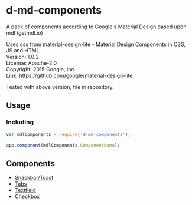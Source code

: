 # d-md-components
A pack of components according to Google's Material Design based upon mdl (getmdl.io)

Uses css from material-design-lite - Material Design Components in CSS, JS and HTML.  
Version: 1.0.2  
License: Apache-2.0  
Copyright: 2015 Google, Inc.  
Link: https://github.com/google/material-design-lite

Tested with above version, file in repository.

Usage
-----
### Including
```javascript
var mdlComponents = require('d-md-components');

app.component(mdlComponents.ComponentName);
```

Components
----------
- [Snackbar/Toast](snackbar/)
- [Tabs](tabs/)
- [Textfield](textfield/)
- [Checkbox](checkbox/)
